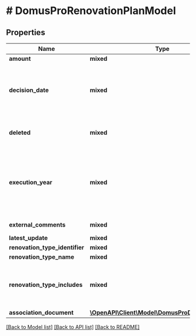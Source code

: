 # # DomusProRenovationPlanModel

## Properties

Name | Type | Description | Notes
------------ | ------------- | ------------- | -------------
**amount** | **mixed** | Arbejdets type | [optional]
**decision_date** | **mixed** | Dette er normalt datoen for den generalforsamling hvor det blev vedtaget at der planlægges efter denne opgave |
**deleted** | **mixed** | Er renoveringsplanen markeret til sletning |
**execution_year** | **mixed** | Året hvor opgaven planlægges gennemført. Hvis der f.eks. står &#39;Påbegyndes regnskabsåret 2019/20&#39;, så angives det laveste: &#39;2019&#39; | [optional]
**external_comments** | **mixed** | Eksterne bemærkninger | [optional]
**latest_update** | **mixed** | Senest opdateret |
**renovation_type_identifier** | **mixed** |  |
**renovation_type_name** | **mixed** | Arbejdets type |
**renovation_type_includes** | **mixed** | Typer af arbejde som typisk indgår under dette hovedpunkt. Kan dog variere efter lokal praksis |
**association_document** | [**\OpenAPI\Client\Model\DomusProDocumentModel**](DomusProDocumentModel.md) |  | [optional]

[[Back to Model list]](../../README.md#models) [[Back to API list]](../../README.md#endpoints) [[Back to README]](../../README.md)
